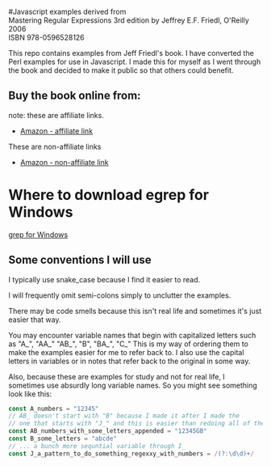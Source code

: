 #Javascript examples derived from </br>Mastering Regular Expressions 3rd edition
by Jeffrey E.F. Friedl, O'Reilly 2006  
ISBN 978-0596528126

This repo contains examples from Jeff Friedl's book. I have converted the Perl examples for use in Javascript.
I made this for myself as I went through the book and decided to make it public so that others could benefit.


## Buy the book online from:
note: these are affiliate links.
- [Amazon - affiliate link](https://www.amazon.com/gp/product/0596528124/ref=as_li_qf_asin_il_tl?ie=UTF8&tag=hooliatornet-20&creative=9325&linkCode=as2&creativeASIN=0596528124&linkId=f9e9b3e050a9e77696f0d34c943a4c0f)


These are non-affiliate links
- [Amazon - non-affiliate link](https://www.amazon.com/gp/product/0596528124/)



# Where to download egrep for Windows
[grep for Windows](http://gnuwin32.sourceforge.net/packages/grep.htm)


## Some conventions I will use

I typically use snake_case because I find it easier to read.

I will frequently omit semi-colons simply to unclutter the examples.

There may be code smells because this isn't real life and sometimes it's just easier that way.

You may encounter variable names that begin with capitalized letters
such as "A_", "AA_" "AB_", "B", "BA_", "C_"
This is my way of ordering them to make the examples easier for me to refer back to. I also use the capital
letters in variables or in notes that refer back to the original in some way.

Also, because these are examples for study and not for real life, I sometimes use absurdly long variable
names. So you might see something look like this:
```js
const A_numbers = "12345"
// AB_ doesn't start with "B" because I made it after I made the 
// one that starts with "J_" and this is easier than redoing all of them.
const AB_numbers_with_some_letters_appended = "12345GB" 
const B_some_letters = "abcde"
// ... a bunch more sequntial variable through I_
const J_a_pattern_to_do_something_regexxy_with_numbers = /(?:\d\d)+/
```
